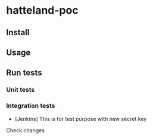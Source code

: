# hatteland-poc

## Install

## Usage

## Run tests

### Unit tests

### Integration tests

- [Jenkins] This is for test purpose with new secret key

Check changes

